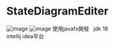 # StateDiagramEditer
![image](https://github.com/zxcvbn96519/StateDiagramEditer/blob/master/StateEidter%E6%93%B7%E5%8F%961.PNG)
![image](https://github.com/zxcvbn96519/StateDiagramEditer/blob/master/StateEidter%E6%93%B7%E5%8F%962.PNG)
使用javafx開發  
jdk 18  
intellij idea平台   

